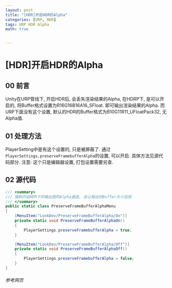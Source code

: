 ```yaml
---
layout: post
title: "[HDR]开启HDR的Alpha"
categories: [URP, HDR]
tags: URP HDR Alpha
math: true


---
```


# [HDR]开启HDR的Alpha

## 00 前言

Unity在URP管线下, 开启HDR后, 会丢失渲染结果的Alpha, 在HDRP下, 是可以开启的, 将Buffer格式设置为R16G16B16A16_SFloat. 即可输出渲染结果的Alpha. 而URP下面没有这个设置, 默认的HDR的Buffer格式为B10G11R11_UFloatPack32,  无Alpha值.

## 01 处理方法

PlayerSetting中是有这个设置的, 只是被屏蔽了. 通过`PlayerSettings.preserveFramebufferAlpha`的设置, 可以开启. 具体方法见源代码部分. 注意: 这个只是编辑器设置, 打包设置需要另查.

## 02 源代码

```c#
/// <summary>
/// 强制开启HDR下的输出图的Alpha通道, 会让输出的Buffer大小加倍
/// </summary>
public static class PreserveFrameBufferAlphaMenu
{
    [MenuItem("LookDev/PreserveFrameBufferAlpha/On")]
    private static void PreserveFrameBufferAlphaOn()
    {
        PlayerSettings.preserveFramebufferAlpha = true;
    }

    [MenuItem("LookDev/PreserveFrameBufferAlpha/Off")]
    private static void PreserveFrameBufferAlphaOff()
    {
        PlayerSettings.preserveFramebufferAlpha = false;
    }
}
```



###### 参考网页
